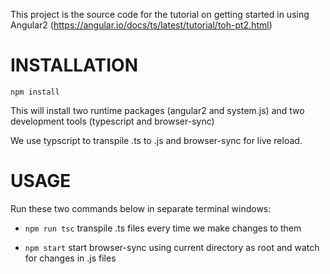This project is the source code for the tutorial on getting started in using Angular2 (https://angular.io/docs/ts/latest/tutorial/toh-pt2.html)

INSTALLATION
================
`npm install`

This will install two runtime packages (angular2 and system.js) and two development tools (typescript and browser-sync)

We use typscript to transpile .ts to .js and browser-sync for live reload.

USAGE
================
Run these two commands below in separate terminal windows:

- `npm run tsc` transpile .ts files every time we make changes to them

- `npm start` start browser-sync using current directory as root and watch for changes in .js files